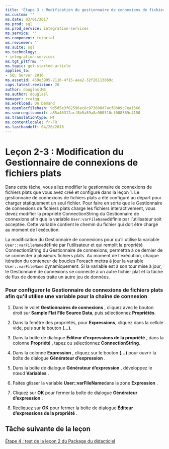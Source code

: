 ```yaml
---
title: 'Étape 3 : Modification du gestionnaire de connexions de fichiers plats | Microsoft Docs'
ms.custom: ''
ms.date: 03/01/2017
ms.prod: sql
ms.prod_service: integration-services
ms.service: ''
ms.component: tutorial
ms.reviewer: ''
ms.suite: sql
ms.technology:
- integration-services
ms.tgt_pltfrm: ''
ms.topic: get-started-article
applies_to:
- SQL Server 2016
ms.assetid: 459e3995-2116-4f15-aaa2-32f26113869c
caps.latest.revision: 20
author: douglaslMS
ms.author: douglasl
manager: craigg
ms.workload: On Demand
ms.openlocfilehash: 9d5d5e3f02596ac8c973608d7acf8b09c7ea1366
ms.sourcegitcommit: a85a46312acf8b5a59a8a900310cf088369c4150
ms.translationtype: HT
ms.contentlocale: fr-FR
ms.lasthandoff: 04/26/2018
---
```

# <a name="lesson-2-3---modifying-the-flat-file-connection-manager"></a>Leçon 2-3 : Modification du Gestionnaire de connexions de fichiers plats
Dans cette tâche, vous allez modifier le gestionnaire de connexions de fichiers plats que vous avez créé et configuré dans la leçon 1. Le gestionnaire de connexions de fichiers plats a été configuré au départ pour charger statiquement un seul fichier. Pour faire en sorte que le Gestionnaire de connexions de fichiers plats charge les fichiers interactivement, vous devez modifier la propriété ConnectionString du Gestionnaire de connexions afin que la variable `User:varFileName`définie par l’utilisateur soit acceptée. Cette variable contient le chemin du fichier qui doit être chargé au moment de l’exécution.  
  
La modification du Gestionnaire de connexions pour qu’il utilise la variable `User::varFileName`définie par l’utilisateur et qui remplit la propriété ConnectionString du Gestionnaire de connexions, permettra à ce dernier de se connecter à plusieurs fichiers plats. Au moment de l'exécution, chaque itération du conteneur de boucles Foreach mettra à jour la variable `User::varFileName` dynamiquement. Si la variable est à son tour mise à jour, le Gestionnaire de connexions se connecte à un autre fichier plat et la tâche de flux de données traite un autre jeu de données.  
  
### <a name="to-configure-the-flat-file-connection-manager-to-use-a-variable-for-the-connection-string"></a>Pour configurer le Gestionnaire de connexions de fichiers plats afin qu'il utilise une variable pour la chaîne de connexion  
  
1.  Dans le volet **Gestionnaires de connexions** , cliquez avec le bouton droit sur **Sample Flat File Source Data**, puis sélectionnez **Propriétés**.  
  
2.  Dans la fenêtre des propriétés, pour **Expressions**, cliquez dans la cellule vide, puis sur le bouton **(…)**.  
  
3.  Dans la boîte de dialogue **Éditeur d’expressions de la propriété** , dans la colonne **Propriété** , tapez ou sélectionnez **ConnectionString**.  
  
4.  Dans la colonne **Expression** , cliquez sur le bouton **(…)** pour ouvrir la boîte de dialogue **Générateur d’expression** .  
  
5.  Dans la boîte de dialogue **Générateur d’expression** , développez le nœud **Variables** .  
  
6.  Faites glisser la variable **User::varFileName**dans la zone **Expression** .  
  
7.  Cliquez sur **OK** pour fermer la boîte de dialogue **Générateur d’expression** .  
  
8.  Recliquez sur **OK** pour fermer la boîte de dialogue **Éditeur d’expressions de la propriété** .  
  
## <a name="next-lesson-task"></a>Tâche suivante de la leçon  
[Étape 4 : test de la leçon 2 du Package du didacticiel](../integration-services/lesson-2-4-testing-the-lesson-2-tutorial-package.md)  
  
  
  
